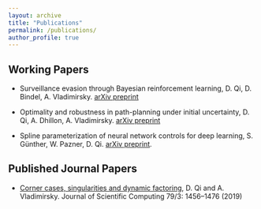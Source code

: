 ```yaml
---
layout: archive
title: "Publications"
permalink: /publications/
author_profile: true
---
```


## Working Papers
 * Surveillance evasion through Bayesian reinforcement learning, D. Qi, D. Bindel, A. Vladimirsky. [arXiv preprint](https://arxiv.org/abs/2109.14811)

 * Optimality and robustness in path-planning under initial uncertainty, D. Qi, A. Dhillon, A. Vladimirsky. [arXiv preprint](https://arxiv.org/abs/2106.11405)

 * Spline parameterization of neural network controls for deep learning, S. Günther, W. Pazner, D. Qi. [arXiv preprint](https://arxiv.org/abs/2103.00301).


## Published Journal Papers
 * [Corner cases, singularities and dynamic factoring](https://link.springer.com/article/10.1007%2Fs10915-019-00905-6), D. Qi and A. Vladimirsky. Journal of Scientific Computing 79/3: 1456–1476 (2019)
